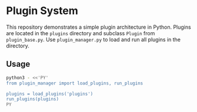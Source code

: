 # Plugin System

This repository demonstrates a simple plugin architecture in Python. Plugins are
located in the `plugins` directory and subclass `Plugin` from `plugin_base.py`.
Use `plugin_manager.py` to load and run all plugins in the directory.

## Usage

```bash
python3 - <<'PY'
from plugin_manager import load_plugins, run_plugins

plugins = load_plugins('plugins')
run_plugins(plugins)
PY
```
